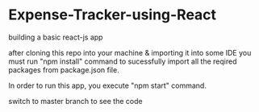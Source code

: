 # Expense-Tracker-using-React
building a basic react-js app

after cloning this repo into your machine & importing it into some IDE you must run "npm install" command to sucessfully import all the reqired packages from package.json file.

In order to run this app, you execute "npm start" command.

switch to master branch to see the code
